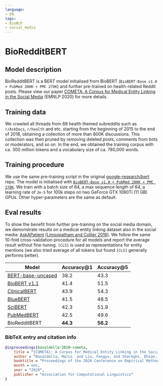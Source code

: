 ```yaml
---
language: 
- EN
tags:
- BioNLP
- social_media
---
```


# BioRedditBERT

## Model description
BioRedditBERT is a BERT model initialised from BioBERT (`BioBERT-Base v1.0 + PubMed 200K + PMC 270K`) and further pre-trained on health-related Reddit posts. Please view our paper [COMETA: A Corpus for Medical Entity Linking in the Social Media](https://arxiv.org/pdf/2010.03295.pdf) (EMNLP 2020) for more details.


## Training data

We crawled all threads from 68 health themed subreddits such as `r/AskDocs`, `r/health` and etc. starting from the beginning of 2015 to the end of 2018, obtaining a collection of more than
800K discussions. This collection was then pruned by removing deleted posts, comments from bots or moderators, and so on. In the end, we obtained the training corpus with ca. 300 million tokens and a vocabulary
size of ca. 780,000 words.

## Training procedure
We use the same pre-training script in the original [google-research/bert](https://github.com/google-research/bert) repo. The model is initialised with [`BioBERT-Base v1.0 + PubMed 200K + PMC 270K`](https://github.com/dmis-lab/biobert).
We train with a batch size of 64, a max sequence length of 64, a learning rate of `2e-5` for 100k steps on two GeForce GTX 1080Ti (11 GB) GPUs. Other hyper-parameters are the same as default.


## Eval results
To show the benefit from further pre-training on the social media domain, we demonstrate results on a medical entity linking dataset also in the social media: [AskAPatient](https://zenodo.org/record/55013#.X4ncRmTYpb8) [(Limsopatham and Collier 2016)](https://www.aclweb.org/anthology/P16-1096.pdf). 
We follow the same 10-fold cross-validation procedure for all models and report the average result without fine-tuning. `[CLS]` is used as representations for entity mentions (we also tried average of all tokens but found `[CLS]` generally performs better).

Model   | Accuracy@1 | Accuracy@5
-------|---------|---------
[BERT-base-uncased](https://huggingface.co/bert-base-uncased)  | 38.2 | 43.3
[BioBERT v1.1](https://huggingface.co/dmis-lab/biobert-v1.1) | 41.4 | 51.5
[ClinicalBERT](https://huggingface.co/emilyalsentzer/Bio_ClinicalBERT) | 43.9 | 54.3
[BlueBERT](https://ftp.ncbi.nlm.nih.gov/pub/lu/Suppl/NCBI-BERT/NCBI_BERT_pubmed_mimic_uncased_L-12_H-768_A-12.zip) | 41.5 | 48.5
[SciBERT](https://huggingface.co/allenai/scibert_scivocab_uncased) | 42.3 | 51.9 
[PubMedBERT](https://huggingface.co/microsoft/BiomedNLP-PubMedBERT-base-uncased-abstract-fulltext) | 42.5 | 49.6
BioRedditBERT | **44.3** | **56.2**


### BibTeX entry and citation info

```bibtex
@inproceedings{basaldella-2020-cometa,
    title = "{COMETA}: A Corpus for Medical Entity Linking in the Social Media",
    author = "Basaldella, Marco  and Liu, Fangyu, and Shareghi, Ehsan, and Collier, Nigel",
    booktitle = "Proceedings of the 2020 Conference on Empirical Methods in Natural Language Processing",
    month = nov,
    year = "2020",
    publisher = "Association for Computational Linguistics"
}
```
